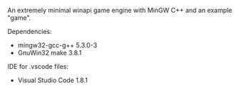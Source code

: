 An extremely minimal winapi game engine with MinGW C++ and an example "game".

Dependencies:
- mingw32-gcc-g++ 5.3.0-3
- GnuWin32 make 3.8.1

IDE for .vscode files:
- Visual Studio Code 1.8.1
